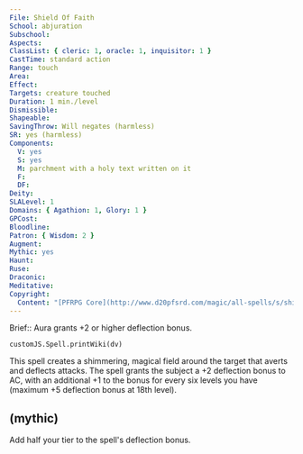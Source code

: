 ```yaml
---
File: Shield Of Faith
School: abjuration
Subschool: 
Aspects: 
ClassList: { cleric: 1, oracle: 1, inquisitor: 1 }
CastTime: standard action
Range: touch
Area: 
Effect: 
Targets: creature touched
Duration: 1 min./level
Dismissible: 
Shapeable: 
SavingThrow: Will negates (harmless)
SR: yes (harmless)
Components:
  V: yes
  S: yes
  M: parchment with a holy text written on it
  F: 
  DF: 
Deity: 
SLALevel: 1
Domains: { Agathion: 1, Glory: 1 }
GPCost: 
Bloodline: 
Patron: { Wisdom: 2 }
Augment: 
Mythic: yes
Haunt: 
Ruse: 
Draconic: 
Meditative: 
Copyright:
  Content: "[PFRPG Core](http://www.d20pfsrd.com/magic/all-spells/s/shield-of-faith)"
---
```

Brief:: Aura grants +2 or higher deflection bonus.

```dataviewjs
customJS.Spell.printWiki(dv)
```

This spell creates a shimmering, magical field around the target that averts and deflects attacks. The spell grants the subject a +2 deflection bonus to AC, with an additional +1 to the bonus for every six levels you have (maximum +5 deflection bonus at 18th level).


## (mythic)

Add half your tier to the spell's deflection bonus.
